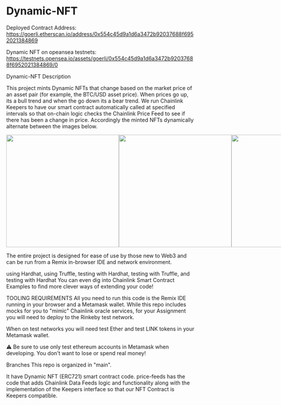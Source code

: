 # Dynamic-NFT

Deployed Contract Address:
https://goerli.etherscan.io/address/0x554c45d9a1d6a3472b92037688f6952021384869
 
 Dynamic NFT on opeansea testnets:
 https://testnets.opensea.io/assets/goerli/0x554c45d9a1d6a3472b92037688f6952021384869/0
 
Dynamic-NFT Description


This project mints Dynamic NFTs that change based on the market price of an asset pair (for example, the BTC/USD asset price). When prices go up, its a bull trend and when the go down its a bear trend. We run Chainlink Keepers to have our smart contract automatically called at specified intervals so that on-chain logic checks the Chainlink Price Feed to see if there has been a change in price. Accordingly the minted NFTs dynamically alternate between the images below.

<div style="display:flex ">
 <img src = "https://user-images.githubusercontent.com/75687649/198516307-5a09b3f4-09cd-4dab-a75d-a9d775d93dc0.png" style="width:300px">
 <img src = "https://user-images.githubusercontent.com/75687649/198516370-1f87c4ee-b75f-4be9-b489-a51ec1d509f7.png" style="width:300px">
 <img src = "https://user-images.githubusercontent.com/75687649/198516417-99be191a-0aa6-4bcf-a130-d7b72852700b.png" style="width:300px">
 <img src = "https://user-images.githubusercontent.com/75687649/198516460-b2b15483-3b95-407a-aa85-a970a0568234.png" style="width:300px">
 <img src = "https://user-images.githubusercontent.com/75687649/198516495-12441e4a-f6ab-47c5-b7a6-2371d1e48349.png" style="width:300px">
 <img src = "https://user-images.githubusercontent.com/75687649/198516525-86e51466-77a5-4e9c-85c4-bb1566fd4ed5.png" style="width:300px">
</div>


 
 


     

The entire project is designed for ease of use by those new to Web3 and can be run from a Remix in-browser IDE and network environment.

using Hardhat,
using Truffle,
testing with Hardhat,
testing with Truffle, and
testing with Hardhat
You can even dig into Chainlink Smart Contract Examples to find more clever ways of extending your code!

TOOLING REQUIREMENTS
All you need to run this code is the Remix IDE running in your browser and a Metamask wallet. While this repo includes mocks for you to "mimic" Chainlink oracle services, for your Assignment you will need to deploy to the Rinkeby test network.

When on test networks you will need test Ether and test LINK tokens in your Metamask wallet.

⚠️ Be sure to use only test ethereum accounts in Metamask when developing. You don't want to lose or spend real money!

Branches
This repo is organized in "main". 

  It have Dynamic NFT (ERC721) smart contract code.
price-feeds has the code that adds Chainlink Data Feeds logic and functionality along with the implementation of the Keepers interface so that our NFT Contract is Keepers compatible.


